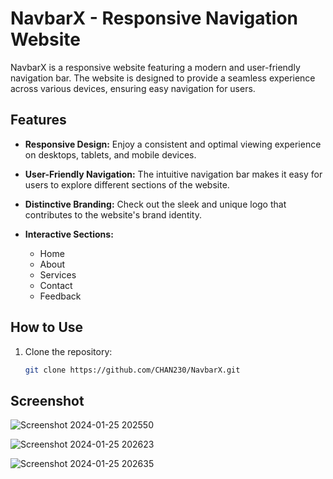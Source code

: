 # NavbarX - Responsive Navigation Website

NavbarX is a responsive website featuring a modern and user-friendly navigation bar. The website is designed to provide a seamless experience across various devices, ensuring easy navigation for users.

## Features

- **Responsive Design:** Enjoy a consistent and optimal viewing experience on desktops, tablets, and mobile devices.

- **User-Friendly Navigation:** The intuitive navigation bar makes it easy for users to explore different sections of the website.

- **Distinctive Branding:** Check out the sleek and unique logo that contributes to the website's brand identity.

- **Interactive Sections:**
  - Home
  - About
  - Services
  - Contact
  - Feedback

## How to Use

1. Clone the repository:
   ```bash
   git clone https://github.com/CHAN230/NavbarX.git

## Screenshot

![Screenshot 2024-01-25 202550](https://github.com/CHAN230/PRODIGY_WD_01/assets/157637665/7269080f-0af6-4237-8586-f45c585ca4c2)

![Screenshot 2024-01-25 202623](https://github.com/CHAN230/PRODIGY_WD_01/assets/157637665/a082ead4-437f-424c-a882-362045231514)

![Screenshot 2024-01-25 202635](https://github.com/CHAN230/PRODIGY_WD_01/assets/157637665/96a83cc8-7ae4-40ab-b4bb-6f4d80eae01f)





   
